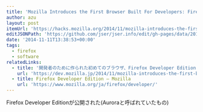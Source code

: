```yaml
---
title: 'Mozilla Introduces the First Browser Built For Developers: Firefox Developer Edition ✩ Mozilla Hacks – the Web developer blog'
author: azu
layout: post
itemUrl: 'https://hacks.mozilla.org/2014/11/mozilla-introduces-the-first-browser-built-for-developers-firefox-developer-edition/'
editJSONPath: 'https://github.com/jser/jser.info/edit/gh-pages/data/2014/11/index.json'
date: '2014-11-11T13:38:53+00:00'
tags:
  - firefox
  - software
relatedLinks:
  - title: '開発者のために作られた初めてのブラウザ、Firefox Developer Edition を公開しました | Mozilla Developer Street (modest)'
    url: 'https://dev.mozilla.jp/2014/11/mozilla-introduces-the-first-browser-built-for-developers-firefox-developer-edition/'
  - title: Firefox Developer Edition — Mozilla
    url: 'https://www.mozilla.org/ja/firefox/developer/'
---
```

Firefox Developer Editionが公開された(Auroraと呼ばれていたもの)

